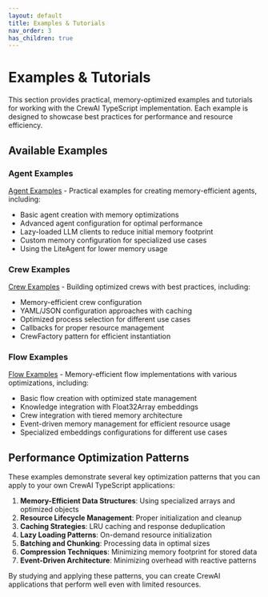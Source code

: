 ```yaml
---
layout: default
title: Examples & Tutorials
nav_order: 3
has_children: true
---
```


# Examples & Tutorials

This section provides practical, memory-optimized examples and tutorials for working with the CrewAI TypeScript implementation. Each example is designed to showcase best practices for performance and resource efficiency.

## Available Examples

### Agent Examples

[Agent Examples](agents-examples.html) - Practical examples for creating memory-efficient agents, including:

- Basic agent creation with memory optimizations
- Advanced agent configuration for optimal performance
- Lazy-loaded LLM clients to reduce initial memory footprint
- Custom memory configuration for specialized use cases
- Using the LiteAgent for lower memory usage

### Crew Examples

[Crew Examples](crews-examples.html) - Building optimized crews with best practices, including:

- Memory-efficient crew configuration
- YAML/JSON configuration approaches with caching
- Optimized process selection for different use cases
- Callbacks for proper resource management
- CrewFactory pattern for efficient instantiation

### Flow Examples

[Flow Examples](flows-examples.html) - Memory-efficient flow implementations with various optimizations, including:

- Basic flow creation with optimized state management
- Knowledge integration with Float32Array embeddings
- Crew integration with tiered memory architecture
- Event-driven memory management for efficient resource usage
- Specialized embeddings configurations for different use cases

## Performance Optimization Patterns

These examples demonstrate several key optimization patterns that you can apply to your own CrewAI TypeScript applications:

1. **Memory-Efficient Data Structures**: Using specialized arrays and optimized objects
2. **Resource Lifecycle Management**: Proper initialization and cleanup
3. **Caching Strategies**: LRU caching and response deduplication
4. **Lazy Loading Patterns**: On-demand resource initialization
5. **Batching and Chunking**: Processing data in optimal sizes
6. **Compression Techniques**: Minimizing memory footprint for stored data
7. **Event-Driven Architecture**: Minimizing overhead with reactive patterns

By studying and applying these patterns, you can create CrewAI applications that perform well even with limited resources.
